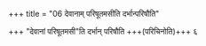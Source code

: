 +++
title = "06 देवानाम् परिषूतमसीति दर्भान्परिषौति"

+++
"देवानां परिषूतमसी"ति दर्भान् परिषौति +++(परिचिनोति)+++ ६  
